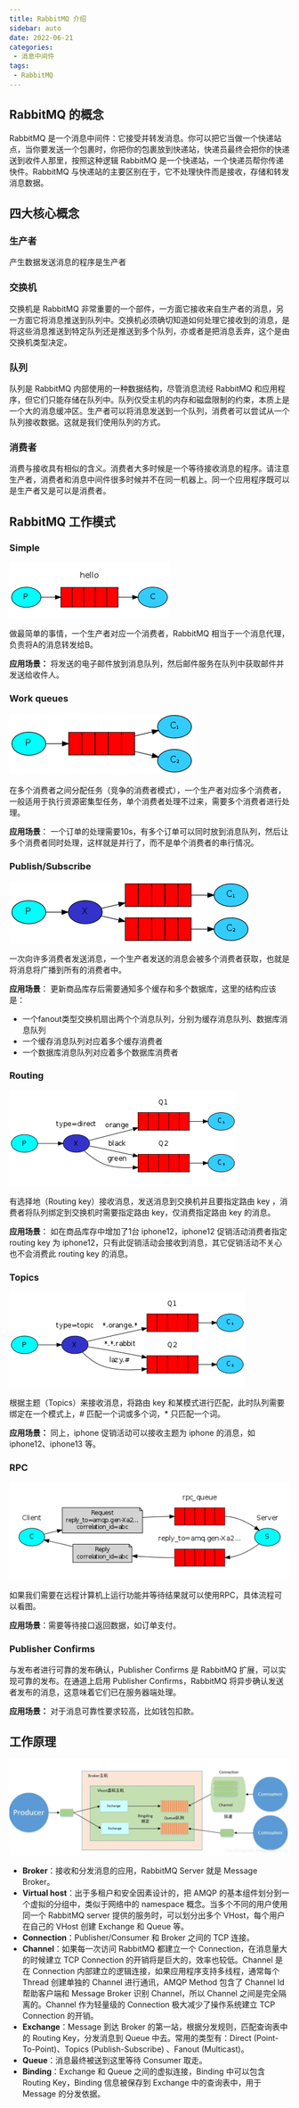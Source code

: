 ```yaml
---
title: RabbitMQ 介绍
sidebar: auto
date: 2022-06-21
categories:
 - 消息中间件
tags:
 - RabbitMQ
---
```


## RabbitMQ 的概念
RabbitMQ 是一个消息中间件：它接受并转发消息。你可以把它当做一个快递站点，当你要发送一个包裹时，你把你的包裹放到快递站，快递员最终会把你的快递送到收件人那里，按照这种逻辑 RabbitMQ 是一个快递站，一个快递员帮你传递快件。RabbitMQ 与快递站的主要区别在于，它不处理快件而是接收，存储和转发消息数据。

## 四大核心概念

### 生产者
产生数据发送消息的程序是生产者

### 交换机
交换机是 RabbitMQ 非常重要的一个部件，一方面它接收来自生产者的消息，另一方面它将消息推送到队列中。交换机必须确切知道如何处理它接收到的消息，是将这些消息推送到特定队列还是推送到多个队列，亦或者是把消息丢弃，这个是由交换机类型决定。

### 队列
队列是 RabbitMQ 内部使用的一种数据结构，尽管消息流经 RabbitMQ 和应用程序，但它们只能存储在队列中。队列仅受主机的内存和磁盘限制的约束，本质上是一个大的消息缓冲区。生产者可以将消息发送到一个队列，消费者可以尝试从一个队列接收数据。这就是我们使用队列的方式。

### 消费者
消费与接收具有相似的含义。消费者大多时候是一个等待接收消息的程序。请注意生产者，消费者和消息中间件很多时候并不在同一机器上。同一个应用程序既可以是生产者又是可以是消费者。

## RabbitMQ 工作模式

### Simple
![Simple](./images/BZ6aNCYKtGed1zK3PDuQpMtXhWDmUPIQ3S6awSM96E.png)

做最简单的事情，一个生产者对应一个消费者，RabbitMQ 相当于一个消息代理，负责将A的消息转发给B。

**应用场景：** 将发送的电子邮件放到消息队列，然后邮件服务在队列中获取邮件并发送给收件人。

### Work queues
![Work与Queues](./images/XhKPdPDPf2ToBhysyhOPAh6MEW017ArqAx7tFb4k.png)

在多个消费者之间分配任务（竞争的消费者模式），一个生产者对应多个消费者，一般适用于执行资源密集型任务，单个消费者处理不过来，需要多个消费者进行处理。

**应用场景**： 一个订单的处理需要10s，有多个订单可以同时放到消息队列，然后让多个消费者同时处理，这样就是并行了，而不是单个消费者的串行情况。

### Publish/Subscribe
![Publish与Subscribe](./images/W7m0igMOjgmNGfd62RGL1fJLCrrS8S1gtOe3kaanFI.png)


一次向许多消费者发送消息，一个生产者发送的消息会被多个消费者获取，也就是将消息将广播到所有的消费者中。

**应用场景**： 更新商品库存后需要通知多个缓存和多个数据库，这里的结构应该是：

* 一个fanout类型交换机扇出两个个消息队列，分别为缓存消息队列、数据库消息队列
* 一个缓存消息队列对应着多个缓存消费者
* 一个数据库消息队列对应着多个数据库消费者

### Routing

![Routing](./images/l8VnW0a6n5r9k7Posaen0M8Setw2GPq0P92ndlE1Q.png)

有选择地（Routing key）接收消息，发送消息到交换机并且要指定路由 key ，消费者将队列绑定到交换机时需要指定路由 key，仅消费指定路由 key 的消息。

**应用场景**： 如在商品库存中增加了1台 iphone12，iphone12 促销活动消费者指定 routing key 为 iphone12，只有此促销活动会接收到消息，其它促销活动不关心也不会消费此 routing key 的消息。

### Topics
![Topics](./images/LLCTZxo795U3XwuO0MRD1yBE9XEwIVhJESu222Ao.png)

根据主题（Topics）来接收消息，将路由 key 和某模式进行匹配，此时队列需要绑定在一个模式上，# 匹配一个词或多个词，\* 只匹配一个词。

**应用场景：** 同上，iphone 促销活动可以接收主题为 iphone 的消息，如 iphone12、iphone13 等。

### RPC
![RPC](./images/hRr9NB7UJbL2ElQjSqVQKek1ztkA1uox80jCeaxU.png)

如果我们需要在远程计算机上运行功能并等待结果就可以使用RPC，具体流程可以看图。

**应用场景**：需要等待接口返回数据，如订单支付。

### Publisher Confirms
与发布者进行可靠的发布确认，Publisher Confirms 是 RabbitMQ 扩展，可以实现可靠的发布。在通道上启用 Publisher Confirms，RabbitMQ 将异步确认发送者发布的消息，这意味着它们已在服务器端处理。

**应用场景：** 对于消息可靠性要求较高，比如钱包扣款。



## 工作原理
![工作原理](./images/V7Lc0CRgNdzY7tTGXfe2keOcFfuAmasJkSiuoVm0.png)

* **Broker**：接收和分发消息的应用，RabbitMQ Server 就是 Message Broker。
* **Virtual host**：出于多租户和安全因素设计的，把 AMQP 的基本组件划分到一个虚拟的分组中，类似于网络中的 namespace 概念。当多个不同的用户使用同一个 RabbitMQ server 提供的服务时，可以划分出多个 VHost，每个用户在自己的 VHost 创建 Exchange 和 Queue 等。
* **Connection**：Publisher/Consumer 和 Broker 之间的 TCP 连接。
* **Channel**：如果每一次访问 RabbitMQ 都建立一个 Connection，在消息量大的时候建立 TCP Connection 的开销将是巨大的，效率也较低。Channel 是在 Connection 内部建立的逻辑连接，如果应用程序支持多线程，通常每个 Thread 创建单独的 Channel 进行通讯，AMQP Method 包含了 Channel Id 帮助客户端和 Message Broker 识别 Channel，所以 Channel 之间是完全隔离的。Channel 作为轻量级的 Connection 极大减少了操作系统建立 TCP Connection 的开销。
* **Exchange**：Message 到达 Broker 的第一站，根据分发规则，匹配查询表中的 Routing Key，分发消息到 Queue 中去。常用的类型有：Direct (Point-To-Point)、Topics (Publish-Subscribe) 、Fanout (Multicast)。
* **Queue**：消息最终被送到这里等待 Consumer 取走。
* **Binding**：Exchange 和 Queue 之间的虚拟连接，Binding 中可以包含 Routing Key，Binding 信息被保存到 Exchange 中的查询表中，用于 Message 的分发依据。
